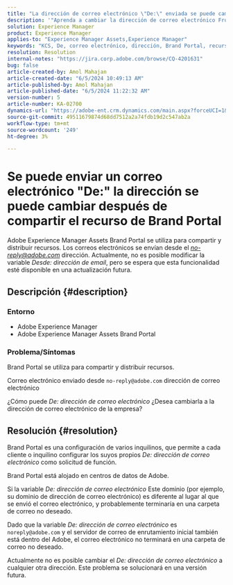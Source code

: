 ```yaml
---
title: "La dirección de correo electrónico \"De:\" enviada se puede cambiar después de compartir el recurso de Brand Portal"
description: '"Aprenda a cambiar la dirección de correo electrónico From: a la dirección de correo electrónico de la compañía en Adobe Experience Manager Assets Brand Portal".'
solution: Experience Manager
product: Experience Manager
applies-to: "Experience Manager Assets,Experience Manager"
keywords: "KCS, De, correo electrónico, dirección, Brand Portal, recurso, enviado, uso compartido, Experience Manager, AEM"
resolution: Resolution
internal-notes: "https://jira.corp.adobe.com/browse/CQ-4201631"
bug: false
article-created-by: Amol Mahajan
article-created-date: "6/5/2024 10:49:13 AM"
article-published-by: Amol Mahajan
article-published-date: "6/5/2024 11:22:32 AM"
version-number: 5
article-number: KA-02700
dynamics-url: "https://adobe-ent.crm.dynamics.com/main.aspx?forceUCI=1&pagetype=entityrecord&etn=knowledgearticle&id=0663f53b-2923-ef11-840a-6045bd06eea5"
source-git-commit: 49511679874d68dd7512a2a74fdb19d2c547ab2a
workflow-type: tm+mt
source-wordcount: '249'
ht-degree: 3%

---
```


# Se puede enviar un correo electrónico &quot;De:&quot; la dirección se puede cambiar después de compartir el recurso de Brand Portal


Adobe Experience Manager Assets Brand Portal se utiliza para compartir y distribuir recursos. Los correos electrónicos se envían desde el *no-reply@adobe.com* dirección. Actualmente, no es posible modificar la variable *Desde:* *dirección de email*, pero se espera que esta funcionalidad esté disponible en una actualización futura.

## Descripción {#description}


### <b>Entorno</b>

- Adobe Experience Manager
- Adobe Experience Manager Assets Brand Portal




### <b>Problema/Síntomas</b>

Brand Portal se utiliza para compartir y distribuir recursos.

Correo electrónico enviado desde `no-reply@adobe.com` dirección de correo electrónico

¿Cómo puede *De: dirección de correo electrónico* ¿Desea cambiarla a la dirección de correo electrónico de la empresa?


## Resolución {#resolution}


Brand Portal es una configuración de varios inquilinos, que permite a cada cliente o inquilino configurar los suyos propios *De: dirección de correo electrónico* como solicitud de función.

Brand Portal está alojado en centros de datos de Adobe.

Si la variable *De: dirección de correo electrónico* Este dominio (por ejemplo, su dominio de dirección de correo electrónico) es diferente al lugar al que se envió el correo electrónico, y probablemente terminaría en una carpeta de correo no deseado.

Dado que la variable *De: dirección de correo electrónico* es `noreply@adobe.com` y el servidor de correo de enrutamiento inicial también está dentro del Adobe, el correo electrónico no terminará en una carpeta de correo no deseado.

Actualmente no es posible cambiar el *De: dirección de correo electrónico* a cualquier otra dirección. Este problema se solucionará en una versión futura.
